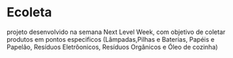 # Ecoleta
  projeto desenvolvido na semana Next Level Week, com objetivo de coletar produtos em pontos especificos (Lâmpadas,Pilhas e Baterias, Papéis e Papelão, Resíduos Eletrôonicos, Resíduos Orgânicos e Óleo de cozinha)
